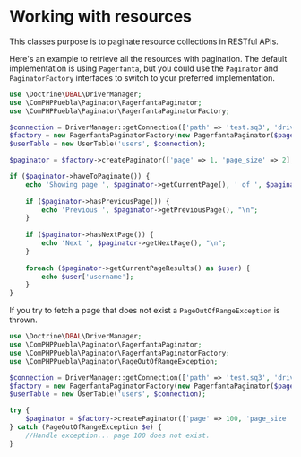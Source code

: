 # Working with resources

This classes purpose is to paginate resource collections in RESTful APIs.

Here's an example to retrieve all the resources with pagination. The default implementation is using
`Pagerfanta`, but you could use the `Paginator` and `PaginatorFactory` interfaces to switch to your
preferred implementation.

```php
use \Doctrine\DBAL\DriverManager;
use \ComPHPPuebla\Paginator\PagerfantaPaginator;
use \ComPHPPuebla\Paginator\PagerfantaPaginatorFactory;

$connection = DriverManager::getConnection(['path' => 'test.sq3', 'driver' => 'pdo_sqlite']);
$factory = new PagerfantaPaginatorFactory(new PagerfantaPaginator($pageSize = 2));
$userTable = new UserTable('users', $connection);

$paginator = $factory->createPaginator(['page' => 1, 'page_size' => 2], $userTable);

if ($paginator->haveToPaginate()) {
    echo 'Showing page ', $paginator->getCurrentPage(), ' of ', $paginator->getNbPages(), "\n";
    
    if ($paginator->hasPreviousPage()) {
        echo 'Previous ', $paginator->getPreviousPage(), "\n";
    }
    
    if ($paginator->hasNextPage()) {
        echo 'Next ', $paginator->getNextPage(), "\n";
    }
    
    foreach ($paginator->getCurrentPageResults() as $user) {
        echo $user['username'];
    }
}
```

If you try to fetch a page that does not exist a `PageOutOfRangeException` is thrown.

```php
use \Doctrine\DBAL\DriverManager;
use \ComPHPPuebla\Paginator\PagerfantaPaginator;
use \ComPHPPuebla\Paginator\PagerfantaPaginatorFactory;
use \ComPHPPuebla\Paginator\PageOutOfRangeException;

$connection = DriverManager::getConnection(['path' => 'test.sq3', 'driver' => 'pdo_sqlite']);
$factory = new PagerfantaPaginatorFactory(new PagerfantaPaginator($pageSize = 2));
$userTable = new UserTable('users', $connection);

try {
    $paginator = $factory->createPaginator(['page' => 100, 'page_size' => 2], $userTable);
} catch (PageOutOfRangeException $e) {
    //Handle exception... page 100 does not exist.
}
```
